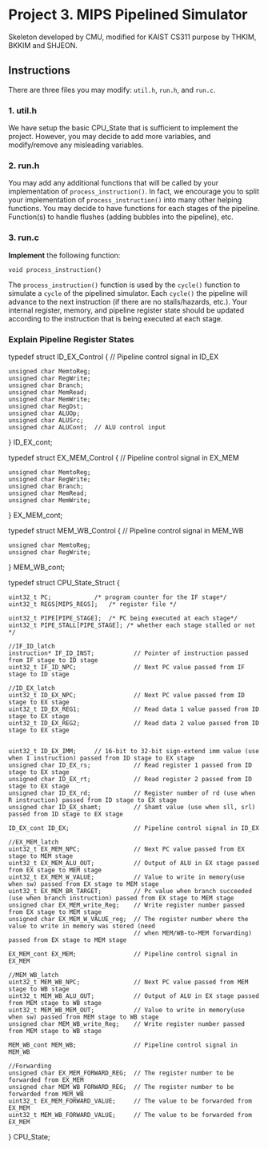 # Project 3. MIPS Pipelined Simulator
Skeleton developed by CMU,
modified for KAIST CS311 purpose by THKIM, BKKIM and SHJEON.

## Instructions
There are three files you may modify: `util.h`, `run.h`, and `run.c`.

### 1. util.h

We have setup the basic CPU\_State that is sufficient to implement the project.
However, you may decide to add more variables, and modify/remove any misleading variables.

### 2. run.h

You may add any additional functions that will be called by your implementation of `process_instruction()`.
In fact, we encourage you to split your implementation of `process_instruction()` into many other helping functions.
You may decide to have functions for each stages of the pipeline.
Function(s) to handle flushes (adding bubbles into the pipeline), etc.

### 3. run.c

**Implement** the following function:

    void process_instruction()

The `process_instruction()` function is used by the `cycle()` function to simulate a `cycle` of the pipelined simulator.
Each `cycle()` the pipeline will advance to the next instruction (if there are no stalls/hazards, etc.).
Your internal register, memory, and pipeline register state should be updated according to the instruction
that is being executed at each stage.



### Explain Pipeline Register States




typedef struct ID_EX_Control {   // Pipeline control signal in ID_EX 

	unsigned char MemtoReg;
	unsigned char RegWrite;
	unsigned char Branch;
	unsigned char MemRead;
	unsigned char MemWrite;
	unsigned char RegDst;
	unsigned char ALUOp;
	unsigned char ALUSrc;
	unsigned char ALUCont;  // ALU control input

} ID_EX_cont;

typedef struct EX_MEM_Control {  // Pipeline control signal in EX_MEM 

	unsigned char MemtoReg;
	unsigned char RegWrite;
	unsigned char Branch;
	unsigned char MemRead;
	unsigned char MemWrite;

} EX_MEM_cont;

typedef struct MEM_WB_Control {  // Pipeline control signal in MEM_WB 
	
	unsigned char MemtoReg;
	unsigned char RegWrite;

} MEM_WB_cont;


typedef struct CPU_State_Struct {

	uint32_t PC;			/* program counter for the IF stage*/
	uint32_t REGS[MIPS_REGS];	/* register file */
	
	uint32_t PIPE[PIPE_STAGE];	/* PC being executed at each stage*/
	uint32_t PIPE_STALL[PIPE_STAGE]; /* whether each stage stalled or not */ 
	
	//IF_ID_latch
	instruction* IF_ID_INST;           // Pointer of instruction passed from IF stage to ID stage
	uint32_t IF_ID_NPC;                // Next PC value passed from IF stage to ID stage

	//ID_EX_latch    
	uint32_t ID_EX_NPC;                // Next PC value passed from ID stage to EX stage
	uint32_t ID_EX_REG1;               // Read data 1 value passed from ID stage to EX stage
	uint32_t ID_EX_REG2;               // Read data 2 value passed from ID stage to EX stage
	

	uint32_t ID_EX_IMM;     // 16-bit to 32-bit sign-extend imm value (use when I instruction) passed from ID stage to EX stage
	unsigned char ID_EX_rs;            // Read register 1 passed from ID stage to EX stage
	unsigned char ID_EX_rt;       	   // Read register 2 passed from ID stage to EX stage
	unsigned char ID_EX_rd;	 		   // Register number of rd (use when R instruction) passed from ID stage to EX stage
	unsigned char ID_EX_shamt;         // Shamt value (use when sll, srl) passed from ID stage to EX stage

	ID_EX_cont ID_EX;                  // Pipeline control signal in ID_EX
	
	//EX_MEM_latch
	uint32_t EX_MEM_NPC;               // Next PC value passed from EX stage to MEM stage
	uint32_t EX_MEM_ALU_OUT;           // Output of ALU in EX stage passed from EX stage to MEM stage
	uint32_t EX_MEM_W_VALUE;           // Value to write in memory(use when sw) passed from EX stage to MEM stage
	uint32_t EX_MEM_BR_TARGET;         // Pc value when branch succeeded (use when branch instruction) passed from EX stage to MEM stage
	unsigned char EX_MEM_write_Reg;    // Write register number passed from EX stage to MEM stage
	unsigned char EX_MEM_W_VALUE_reg;  // The register number where the value to write in memory was stored (need
	                                   // when MEM/WB-to-MEM forwarding) passed from EX stage to MEM stage

	EX_MEM_cont EX_MEM;                // Pipeline control signal in EX_MEM 

	//MEM_WB_latch
	uint32_t MEM_WB_NPC;               // Next PC value passed from MEM stage to WB stage
	uint32_t MEM_WB_ALU_OUT;           // Output of ALU in EX stage passed from MEM stage to WB stage
	uint32_t MEM_WB_MEM_OUT;           // Value to write in memory(use when sw) passed from MEM stage to WB stage
	unsigned char MEM_WB_write_Reg;    // Write register number passed from MEM stage to WB stage

	MEM_WB_cont MEM_WB;                // Pipeline control signal in MEM_WB 

	//Forwarding
	unsigned char EX_MEM_FORWARD_REG;  // The register number to be forwarded from EX_MEM
	unsigned char MEM_WB_FORWARD_REG;  // The register number to be forwarded from MEM_WB
	uint32_t EX_MEM_FORWARD_VALUE;     // The value to be forwarded from EX_MEM
	uint32_t MEM_WB_FORWARD_VALUE;     // The value to be forwarded from EX_MEM

} CPU_State;